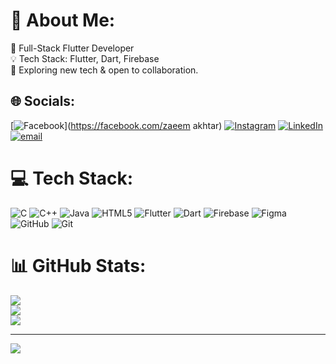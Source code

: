 # 💫 About Me:
🌟 Full-Stack Flutter Developer <br>💡 Tech Stack: Flutter, Dart, Firebase<br>🌱 Exploring new tech & open to collaboration.<br>


## 🌐 Socials:
[![Facebook](https://img.shields.io/badge/Facebook-%231877F2.svg?logo=Facebook&logoColor=white)](https://facebook.com/zaeem akhtar) [![Instagram](https://img.shields.io/badge/Instagram-%23E4405F.svg?logo=Instagram&logoColor=white)](https://instagram.com/zaeemakhtar_1) [![LinkedIn](https://img.shields.io/badge/LinkedIn-%230077B5.svg?logo=linkedin&logoColor=white)](https://linkedin.com/in/https://www.linkedin.com/in/zaeem-akhtar/) [![email](https://img.shields.io/badge/Email-D14836?logo=gmail&logoColor=white)](mailto:zaeemakh117@gmail.com) 

# 💻 Tech Stack:
![C](https://img.shields.io/badge/c-%2300599C.svg?style=for-the-badge&logo=c&logoColor=white) ![C++](https://img.shields.io/badge/c++-%2300599C.svg?style=for-the-badge&logo=c%2B%2B&logoColor=white) ![Java](https://img.shields.io/badge/java-%23ED8B00.svg?style=for-the-badge&logo=openjdk&logoColor=white) ![HTML5](https://img.shields.io/badge/html5-%23E34F26.svg?style=for-the-badge&logo=html5&logoColor=white) ![Flutter](https://img.shields.io/badge/Flutter-%2302569B.svg?style=for-the-badge&logo=Flutter&logoColor=white) ![Dart](https://img.shields.io/badge/dart-%230175C2.svg?style=for-the-badge&logo=dart&logoColor=white) ![Firebase](https://img.shields.io/badge/firebase-%23039BE5.svg?style=for-the-badge&logo=firebase) ![Figma](https://img.shields.io/badge/figma-%23F24E1E.svg?style=for-the-badge&logo=figma&logoColor=white) ![GitHub](https://img.shields.io/badge/github-%23121011.svg?style=for-the-badge&logo=github&logoColor=white) ![Git](https://img.shields.io/badge/git-%23F05033.svg?style=for-the-badge&logo=git&logoColor=white)
# 📊 GitHub Stats:
![](https://github-readme-stats.vercel.app/api?username=ZAEEM1014&theme=dark&hide_border=false&include_all_commits=true&count_private=true)<br/>
![](https://github-readme-streak-stats.herokuapp.com/?user=ZAEEM1014&theme=dark&hide_border=false)<br/>
![](https://github-readme-stats.vercel.app/api/top-langs/?username=ZAEEM1014&theme=dark&hide_border=false&include_all_commits=true&count_private=true&layout=compact)

---
[![](https://visitcount.itsvg.in/api?id=ZAEEM1014&icon=0&color=0)](https://visitcount.itsvg.in)

<!-- Proudly created with GPRM ( https://gprm.itsvg.in ) -->
